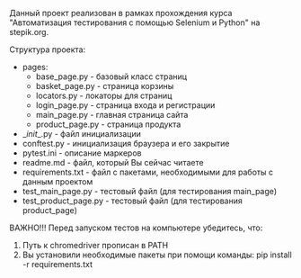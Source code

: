 Данный проект реализован в рамках прохождения курса "Автоматизация тестирования с помощью Selenium и Python" на stepik.org.

Структура проекта:
- pages:
    - base_page.py - базовый класс страниц
    - basket_page.py - страница корзины
	- locators.py - локаторы для страниц
	- login_page.py - страница входа и регистрации
	- main_page.py - главная страница сайта
	- product_page.py - страница продукта
- \__init__.py - файл инициализации
- conftest.py - инициализация браузера и его закрытие
- pytest.ini - описание маркеров
- readme.md - файл, который Вы сейчас читаете
- requirements.txt - файл с пакетами, необходимыми для работы с данным проектом
- test_main_page.py - тестовый файл (для тестирования main_page)
- test_product_page.py - тестовый файл (для тестирования product_page)

ВАЖНО!!!
Перед запуском тестов на компьютере убедитесь, что:
1. Путь к chromedriver прописан в PATH
2. Вы установили необходимые пакеты при помощи команды: pip install -r requirements.txt